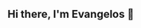 ## Hi there, I'm Evangelos 👋

<!--
**evan-vl/evan-vl** is a ✨ _special_ ✨ repository because its `README.md` (this file) appears on your GitHub profile.

Here are some ideas to get you started:

🔭 I’m currently pursuing a Master in Science of Business Analytics - Carnegie Mellon Unoversity.
🤖 ex-Consultant & Manager @PwC managing Governmental Data.
👯 I’m looking to collaborate on projects and applications of AI in Tech
💬 Ask me about my experiences across Europe and north Africa
📫 How to reach me: linkedin.com/in/evangelos-vlachodimos
🌱 I’m currently learning ML
😄 Pronouns: He/his/him
⚡ Fun fact: I enjoy astrophysics
